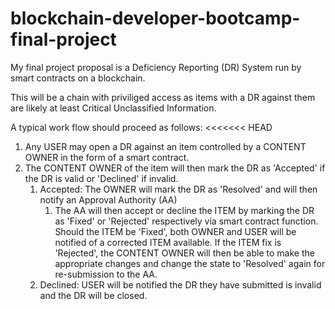 # blockchain-developer-bootcamp-final-project
My final project proposal is a Deficiency Reporting (DR) System run by smart contracts on a blockchain.

This will be a chain with priviliged access as items with a DR against them are likely at least Critical Unclassified Information.

A typical work flow should proceed as follows:
<<<<<<< HEAD
1) Any USER may open a DR against an item controlled by a CONTENT OWNER in the form of a smart contract.
2) The CONTENT OWNER of the item will then mark the DR as 'Accepted' if the DR is valid or 'Declined' if invalid.
   1) Accepted: The OWNER will mark the DR as 'Resolved' and will then notify an Approval Authority (AA)
      1) The AA will then accept or decline the ITEM by marking the DR as 'Fixed' or 'Rejected' respectively via smart contract function. Should the ITEM be 'Fixed', both OWNER and USER will be notified of a corrected ITEM available. If the ITEM fix is 'Rejected', the CONTENT OWNER will then be able to make the appropriate changes and change the state to 'Resolved' again for re-submission to the AA.
   2) Declined: USER will be notified the DR they have submitted is invalid and the DR will be closed.
